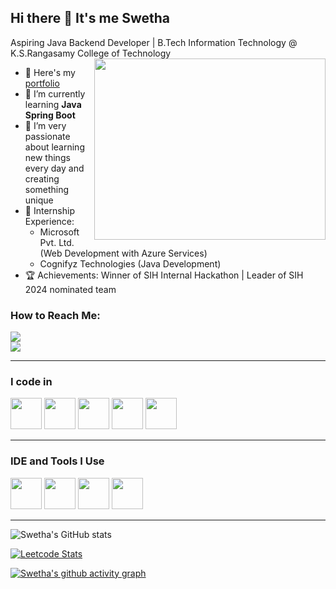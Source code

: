 ## Hi there 👋 It's me Swetha

Aspiring Java Backend Developer | B.Tech Information Technology @ K.S.Rangasamy College of Technology  
<img align="right" width="370" height="290" src="https://camo.githubusercontent.com/18ed8adaf2e6003777bd0c1fdc9d5ceccfd226132889c3f70b04c4aeeb28801c/68747470733a2f2f7374617469632e7665637465657a792e636f6d2f73797374656d2f7265736f75726365732f70726576696577732f3034342f3434382f3934322f6f726967696e616c2f636172746f6f6e2d6368617261637465722d776974682d7468652d6465736b2d776f726b696e672d636f6e636570742d696c6c757374726174696f6e2d667265652d706e672e706e67">  

- 🔭 Here's my [portfolio](https://helpful-palmier-3bebb8.netlify.app/)                                                 
- 🌱 I’m currently learning **Java Spring Boot**
-  🚀 I’m very passionate about learning new things every day and creating something unique  
- 💼 Internship Experience:  
  - Microsoft Pvt. Ltd. (Web Development with Azure Services)  
  - Cognifyz Technologies (Java Development)  
- 🏆 Achievements: Winner of SIH Internal Hackathon | Leader of SIH 2024 nominated team

### How to Reach Me:
[<img src="https://img.shields.io/badge/LinkedIn-0077B5?style=for-the-badge&logo=linkedin&logoColor=white" />](https://www.linkedin.com/in/swetha-s-2410s)  
[<img src="https://img.shields.io/badge/Portfolio-00C7B7?style=for-the-badge&logo=netlify&logoColor=white" />](https://helpful-palmier-3bebb8.netlify.app/)  

---
### I code in  
<img height="50" width="50" src="https://img.icons8.com/color/48/000000/java-coffee-cup-logo.png" /> 
<img height="50" width="50" src="https://img.icons8.com/color/48/000000/html-5.png" /> 
<img height="50" width="50" src="https://img.icons8.com/color/48/000000/css3.png" /> 
<img height="50" width="50" src="https://img.icons8.com/color/48/000000/mysql-logo.png"/> 
<img height="50" width="50" src="https://img.icons8.com/color/48/000000/spring-logo.png"/> 
 
---
### IDE and Tools I Use  
<img height="50" width="50" src="https://img.icons8.com/color/48/000000/visual-studio-code-2019.png"/> 
<img height="50" width="50" src="https://img.icons8.com/officel/80/000000/java-eclipse.png"/> 
<img height="50" width="50" src="https://img.icons8.com/color/50/000000/git.png"/> 
<img height="50" src="https://img.shields.io/badge/Netlify-00C7B7?style=for-the-badge&logo=netlify&logoColor=white"/> 

---

![Swetha's GitHub stats](https://github-readme-stats.vercel.app/api?username=YOUR_GITHUB_USERNAME&theme=dark&show_icons=true&&hide=issues,contribs)  

[![Leetcode Stats](https://leetcard.jacoblin.cool/YOUR_LEETCODE_USERNAME?ext=contest&theme=dark)](https://leetcode.com/YOUR_LEETCODE_USERNAME)  

[![Swetha's github activity graph](https://github-readme-activity-graph.vercel.app/graph?username=YOUR_GITHUB_USERNAME&bg_color=000000&color=ffffff&line=51f565&point=ffffff&area=true&hide_border=true)](https://github.com/ashutosh00710/github-readme-activity-graph)  

